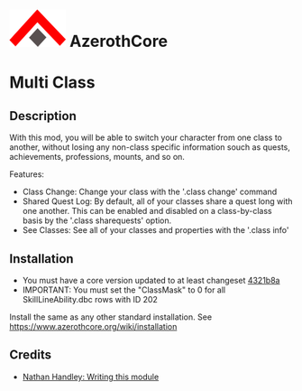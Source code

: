 # ![logo](https://raw.githubusercontent.com/azerothcore/azerothcore.github.io/master/images/logo-github.png) AzerothCore

# Multi Class

## Description

With this mod, you will be able to switch your character from one class to another, without losing any non-class specific information souch as quests, achievements, professions, mounts, and so on.

Features:
- Class Change: Change your class with the '.class change' command
- Shared Quest Log: By default, all of your classes share a quest long with one another.  This can be enabled and disabled on a class-by-class basis by the '.class sharequests' option.
- See Classes: See all of your classes and properties with the '.class info'

## Installation
- You must have a core version updated to at least changeset [4321b8a](https://github.com/azerothcore/azerothcore-wotlk/commit/4321b8a4dee98fce5f7b66dae43afa44b5c22a12)
- IMPORTANT: You must set the "ClassMask" to 0 for all SkillLineAbility.dbc rows with ID 202

Install the same as any other standard installation.  See https://www.azerothcore.org/wiki/installation

## Credits
*  [Nathan Handley: Writing this module](https://github.com/NathanHandley)
